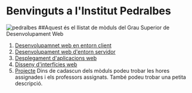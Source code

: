 # Benvinguts a l'Institut Pedralbes
![pedralbes](https://img.beteve.cat/wp-content/uploads/2019/10/011019btv73nouinstitutpedralbes_3-1024x576.jpg)
##Aquest és el llistat de mòduls del Grau Superior de Desenvolupament Web
1. [Desenvolupamnet web en entorn client](m06.md)
2. [Desenvolupament web d'entorn servidor](m07.md)
3. [Desplegament d'aplicacions web](m08.md)
4. [Disseny d'interfícies web](m09.md)
5. [Projecte](m12.md)
Dins de cadascun dels mòduls podeu trobar les hores assignades i els professors assignats. També podeu trobar una petita descripció.

